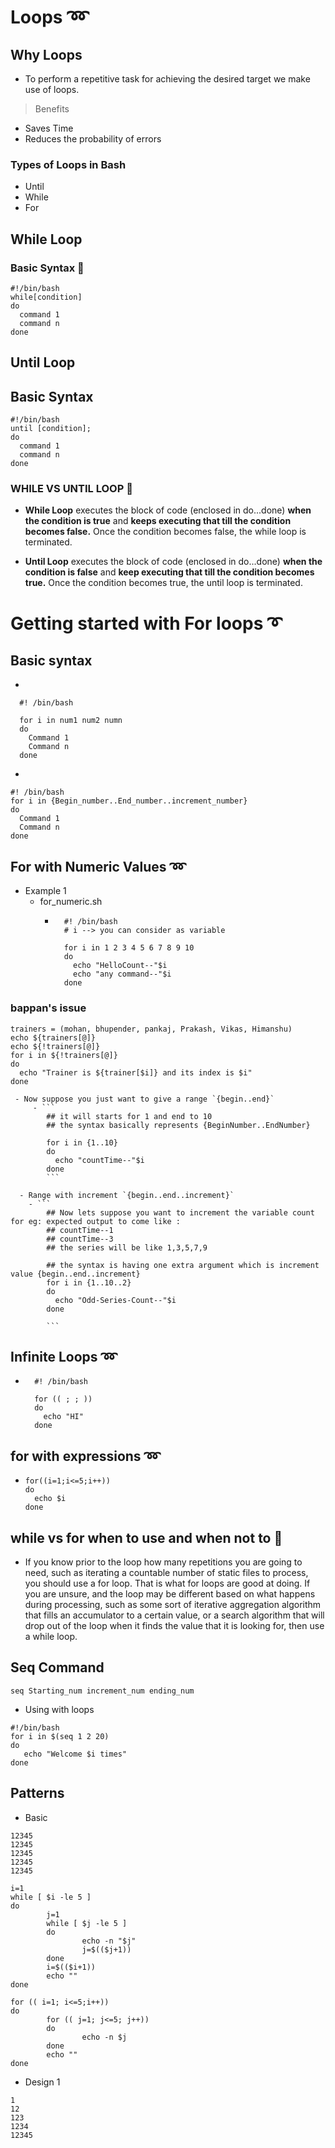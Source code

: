 # Loops ➿

## Why Loops

- To perform a repetitive task for achieving the desired target we make use of loops.
> Benefits
  - Saves Time
  - Reduces the probability of errors 

### Types of Loops in Bash 

- Until
- While
- For


## While Loop 

### Basic Syntax 🔣
```
#!/bin/bash
while[condition]
do
  command 1
  command n
done
```

## Until Loop

## Basic Syntax
```
#!/bin/bash
until [condition];
do
  command 1
  command n
done

```

### WHILE VS UNTIL LOOP 🤔

- **While Loop** executes the block of code (enclosed in do...done) **when the condition is true** and **keeps executing that till the condition becomes false.** Once the condition becomes false, the while loop is terminated.

- **Until Loop** executes the block of code (enclosed in do...done) **when the condition is false** and **keep executing that till the condition becomes true.** Once the condition becomes true, the until loop is terminated.


# Getting started with For loops ➰

## Basic syntax

- 
```
  #! /bin/bash 

  for i in num1 num2 numn
  do
    Command 1
    Command n
  done
```

- 
```
#! /bin/bash 
for i in {Begin_number..End_number..increment_number}
do
  Command 1 
  Command n
done
```

## For with Numeric Values ➿

- Example 1
  - for_numeric.sh 
    - ```
        #! /bin/bash 
        # i --> you can consider as variable

        for i in 1 2 3 4 5 6 7 8 9 10
        do
          echo "HelloCount--"$i
          echo "any command--"$i
        done
        ```
### bappan's issue
```
trainers = (mohan, bhupender, pankaj, Prakash, Vikas, Himanshu)
echo ${trainers[@]}
echo ${!trainers[@]}
for i in ${!trainers[@]}
do
  echo "Trainer is ${trainer[$i]} and its index is $i"
done  
```


     - Now suppose you just want to give a range `{begin..end}`
         - ``` 
            ## it will starts for 1 and end to 10 
            ## the syntax basically represents {BeginNumber..EndNumber}

            for i in {1..10}
            do
              echo "countTime--"$i
            done
            ```

      - Range with increment `{begin..end..increment}`
        - ```
            ## Now lets suppose you want to increment the variable count for eg: expected output to come like :
            ## countTime--1
            ## countTime--3
            ## the series will be like 1,3,5,7,9

            ## the syntax is having one extra argument which is increment value {begin..end..increment}
            for i in {1..10..2}
            do
              echo "Odd-Series-Count--"$i
            done

            ```
## Infinite Loops ➿

- ```
    #! /bin/bash

    for (( ; ; ))
    do
      echo "HI"
    done
  ```
## for with expressions ➿

- ```
  for((i=1;i<=5;i++))
  do
    echo $i
  done
  ```



## while vs for when to use and when not to 🤔

- If you know prior to the loop how many repetitions you are going to need, such as iterating a countable number of static files to process, you should use a for loop. That is what for loops are good at doing. If you are unsure, and the loop may be different based on what happens during processing, such as some sort of iterative aggregation algorithm that fills an accumulator to a certain value, or a search algorithm that will drop out of the loop when it finds the value that it is looking for, then use a while loop.

## Seq Command

```
seq Starting_num increment_num ending_num
```
- Using with loops
```
#!/bin/bash
for i in $(seq 1 2 20)
do
   echo "Welcome $i times"
done

```

## Patterns
- Basic
```
12345
12345
12345
12345
12345
```
```
i=1
while [ $i -le 5 ]
do
        j=1
        while [ $j -le 5 ]
        do
                echo -n "$j"
                j=$(($j+1))
        done
        i=$(($i+1))
        echo ""
done
```

```
for (( i=1; i<=5;i++))
do
        for (( j=1; j<=5; j++))
        do
                echo -n $j
        done
        echo ""
done

```


- Design 1
```
1
12
123
1234
12345
```
